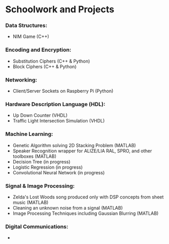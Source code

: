 # Schoolwork and Projects

### Data Structures:
- NIM Game (C++)

### Encoding and Encryption:
- Substitution Ciphers (C++ & Python)
- Block Ciphers (C++ & Python)
 
### Networking:
- Client/Server Sockets on Raspberry Pi (Python)

### Hardware Description Language (HDL):
- Up Down Counter (VHDL)
- Traffic Light Intersection Simulation (VHDL)

### Machine Learning:
- Genetic Algorithm solving 2D Stacking Problem (MATLAB)
- Speaker Recognition wrapper for ALIZE/LIA RAL, SPRO, and other toolboxes (MATLAB)
- Decision Tree (in progress)
- Logistic Regression (in progress)
- Convolutional Neural Network (in progress)

### Signal & Image Processing: 
- Zelda's Lost Woods song produced only with DSP concepts from sheet music (MATLAB)
- Cleaning an unknown noise from a signal (MATLAB)
- Image Processing Techniques including Gaussian Blurring (MATLAB)


### Digital Communications: 
- 
